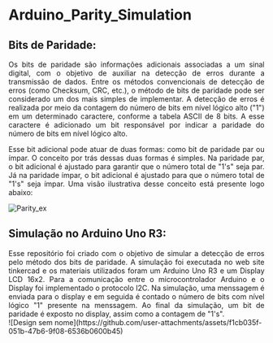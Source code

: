 # Arduino_Parity_Simulation
## Bits de Paridade:
<div align="justify">
   Os bits de paridade são informações adicionais associadas a um sinal digital, com o objetivo de auxiliar na detecção de erros durante a transmissão de dados. Entre os métodos convencionais de detecção de erros (como Checksum, CRC, etc.), o método de bits de paridade pode ser considerado um dos mais simples de implementar. A detecção de erros é realizada por meio da contagem do número de bits em nível lógico alto ("1") em um determinado caractere, conforme a tabela ASCII de 8 bits. A esse caractere é adicionado um bit responsável por indicar a paridade do número de bits em nível lógico alto.

Esse bit adicional pode atuar de duas formas: como bit de paridade par ou ímpar. O conceito por trás dessas duas formas é simples. Na paridade par, o bit adicional é ajustado para garantir que o número total de "1's" seja par. Já na paridade ímpar, o bit adicional é ajustado para que o número total de "1's" seja ímpar. Uma visão ilustrativa desse conceito está presente logo abaixo:
</div>

![Parity_ex](https://github.com/user-attachments/assets/ee5b3092-142f-478e-a01f-586e636a3bc1)

## Simulação no Arduino Uno R3:
<div align="justify">
Esse repositório foi criado com o objetivo de simular a detecção de erros pelo método dos bits de paridade. A simulação foi executada no web site tinkercad e os materiais utilizados foram um Arduino Uno R3 e um Display LCD 16x2. Para a comunicação entre o microcontrolador Arduino e o Display foi implementado o protocolo I2C. Na simulação, uma menssagem é enviada para o display e em seguida é contado o número de bits com nível lógico "1" presente na menssagem. Ao final da simulação, um bit de paridade é exposto no display, assim como a contagem de "1's".
</div>
![Design sem nome](https://github.com/user-attachments/assets/f1cb035f-051b-47b6-9f08-6536b0600b45)

